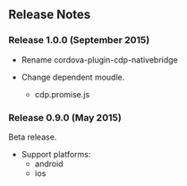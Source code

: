 ﻿## Release Notes

### Release 1.0.0 (September 2015)

* Rename cordova-plugin-cdp-nativebridge

* Change dependent moudle.
  - cdp.promise.js


### Release 0.9.0 (May 2015)

Beta release.

* Support platforms:
  * android
  * ios

